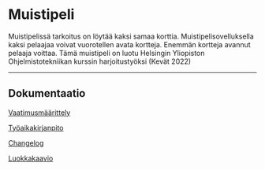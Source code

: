# Muistipeli

Muistipelissä tarkoitus on löytää kaksi samaa korttia. Muistipelisovelluksella kaksi pelaajaa voivat vuorotellen avata kortteja. Enemmän kortteja avannut pelaaja voittaa. Tämä muistipeli on luotu Helsingin Yliopiston Ohjelmistotekniikan kurssin harjoitustyöksi (Kevät 2022)

---

## Dokumentaatio

[Vaatimusmäärittely](/dokumentaatio/vaatimusmaarittely.md)

[Työaikakirjanpito](/dokumentaatio/tyoaikakirjanpito.md)

[Changelog](/dokumentaatio/changelog.md)

[Luokkakaavio](/dokumentaatio/arkkitehtuuri.md)

